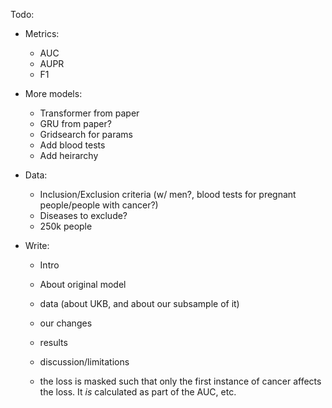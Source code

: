 Todo:
* Metrics:
    * AUC
    * AUPR
    * F1

* More models:
    * Transformer from paper
    * GRU from paper?
    * Gridsearch for params
    * Add blood tests
    * Add heirarchy

* Data:
    * Inclusion/Exclusion criteria (w/ men?, blood tests for pregnant people/people with cancer?)
    * Diseases to exclude?
    * 250k people

* Write:
    * Intro
    * About original model
    * data (about UKB, and about our subsample of it)
    * our changes
    * results
    * discussion/limitations

    * the loss is masked such that only the first instance of cancer affects the loss.
        It *is* calculated as part of the AUC, etc.
